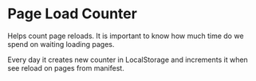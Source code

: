 # Page Load Counter
Helps count page reloads. It is important to know how much time 
do we spend on waiting loading pages.

Every day it creates new counter in LocalStorage and increments 
it when see reload on pages from manifest.

